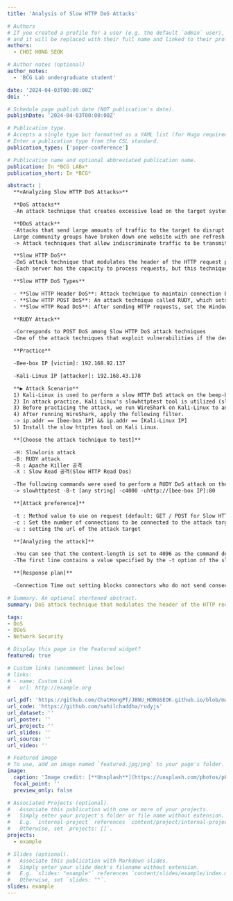 ```yaml
---
title: 'Analysis of Slow HTTP DoS Attacks'

# Authors
# If you created a profile for a user (e.g. the default `admin` user), write the username (folder name) here
# and it will be replaced with their full name and linked to their profile.
authors:
  - CHOI HONG SEOK

# Author notes (optional)
author_notes:
  - 'BCG Lab undergraduate student'

date: '2024-04-03T00:00:00Z'
doi: ''

# Schedule page publish date (NOT publication's date).
publishDate: '2024-04-03T00:00:00Z'

# Publication type.
# Accepts a single type but formatted as a YAML list (for Hugo requirements).
# Enter a publication type from the CSL standard.
publication_types: ['paper-conference']

# Publication name and optional abbreviated publication name.
publication: In *BCG LABx*
publication_short: In *BCG*

abstract: |
  **<Analyzing Slow HTTP DoS Attacks>**

  **DoS attacks**
  -An attack technique that creates excessive load on the target system or server and prevents others from using the service

  **DDoS attack**
  -Attacks that send large amounts of traffic to the target to disrupt the service and infringe on the availability of the service, preventing other users from using the service
  Large community groups have broken down one website with one refresh
  -> Attack techniques that allow indiscriminate traffic to be transmitted with only consecutive refreshes

  **Slow HTTP DoS**
  -DoS attack technique that modulates the header of the HTTP request packet on the attack target server to maintain many HTTP connections at the same time, thereby infringing on the server's availability
  -Each server has the capacity to process requests, but this technique sends requests to servers very slowly or modulates the header to prevent them from disconnecting when the request ends

  **Slow HTTP DoS Types**

  - **Slow HTTP Header DoS**: Attack technique to maintain connection by continuously adding unnecessary headers without forwarding the opening of an empty line, which means the end of the request header
  - **Slow HTTP POST DoS**: An attack technique called RUDY, which sets the content-length of the header field to abnormally large, and then slowly transfers very small data to the web server to remain connected, violating the availability of the web server
  - **Slow HTTP Read DoS**: After sending HTTP requests, set the Windows size very small to stay connected and attack the availability of web servers (infinite standby)

  **RUDY Attack**

  -Corresponds to POST DoS among Slow HTTP DoS attack techniques
  -One of the attack techniques that exploit vulnerabilities if the developer's security settings errors, apps, and framework are not up to date

  **Practice**

  -Bee-box IP [victim]: 192.168.92.137

  -Kali-Linux IP [attacker]: 192.168.43.178

  **▶ Attack Scenario**
  1) Kali-Linux is used to perform a slow HTTP DoS attack on the beep-box server to take up all the available capacity of the beep-box server, preventing other users from accessing it.
  2) In attack practice, Kali Linux's slowhttptest tool is utilized (slowhttptest tool -> Slow HTTP DoS attack test tool)
  3) Before practicing the attack, we run WireShark on Kali-Linux to analyze the packets used in the RUDY Attack.
  4) After running WireShark, apply the following filter.
  -> ip.addr == [bee-box IP] && ip.addr == [Kali-Linux IP]
  5) Install the slow httptes tool on Kali Linux.

  **[Choose the attack technique to test]**

  -H: Slowloris attack
  -B: RUDY attack
  -R : Apache Killer 공격
  -X : Slow Read 공격(Slow HTTP Read Dos)

  -The following commands were used to perform a RUDY DoS attack on the Bee-Box Server.
  -> slowhttptest -B-t [any string] -c4000 -uhttp://[bee-box IP]:80

  **[Attack preference]**

  -t : Method value to use on request (default: GET / POST for Slow HTTP Body Attack)
  -c : Set the number of connections to be connected to the attack target (default : 50)
  -u : setting the url of the attack target

  **[Analyzing the attack]**

  -You can see that the content-length is set to 4096 as the command default value of slowhttptest, and you can see that the body area contains a random string
  -The first line contains a value specified by the -t option of the slowhttptest command rather than a normal method such as GET or POST

  **[Response plan]**

  -Connection Time out setting blocks connectors who do not send consecutive data for a certain period of time or longer

# Summary. An optional shortened abstract.
summary: DoS attack technique that modulates the header of the HTTP request packet on the attack target server to maintain many HTTP connections at the same time, thereby infringing on the server's availability

tags:
- DoS
- DDoS
- Network Security

# Display this page in the Featured widget?
featured: true

# Custom links (uncomment lines below)
# links:
# - name: Custom Link
#   url: http://example.org

url_pdf: 'https://github.com/ChatHongPT/JBNU_HONGSEOK.github.io/blob/main/content/ko/publication/conferenece-paper/conference-paper.pdf'
url_code: 'https://github.com/sahilchaddha/rudyjs'
url_dataset: ''
url_poster: ''
url_project: ''
url_slides: ''
url_source: ''
url_video: ''

# Featured image
# To use, add an image named `featured.jpg/png` to your page's folder.
image:
  caption: 'Image credit: [**Unsplash**](https://unsplash.com/photos/pLCdAaMFLTE)'
  focal_point: ''
  preview_only: false

# Associated Projects (optional).
#   Associate this publication with one or more of your projects.
#   Simply enter your project's folder or file name without extension.
#   E.g. `internal-project` references `content/project/internal-project/index.md`.
#   Otherwise, set `projects: []`.
projects:
  - example

# Slides (optional).
#   Associate this publication with Markdown slides.
#   Simply enter your slide deck's filename without extension.
#   E.g. `slides: "example"` references `content/slides/example/index.md`.
#   Otherwise, set `slides: ""`.
slides: example
---
```


